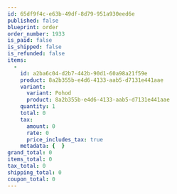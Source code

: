 ```yaml
---
id: 65df9f4c-e63b-49df-8d79-951a930eed6e
published: false
blueprint: order
order_number: 1933
is_paid: false
is_shipped: false
is_refunded: false
items:
  -
    id: a2ba6c04-d2b7-442b-90d1-60a98a21f59e
    product: 8a2b355b-e4d6-4133-aab5-d7131e441aae
    variant:
      variant: Pohod
      product: 8a2b355b-e4d6-4133-aab5-d7131e441aae
    quantity: 1
    total: 0
    tax:
      amount: 0
      rate: 0
      price_includes_tax: true
    metadata: {  }
grand_total: 0
items_total: 0
tax_total: 0
shipping_total: 0
coupon_total: 0
---
```


